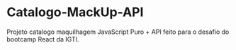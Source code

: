 # Catalogo-MackUp-API
Projeto catalogo maquilhagem JavaScript Puro + API feito para o desafio do bootcamp React da IGTI.
